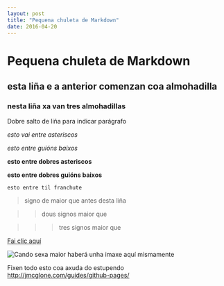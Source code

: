 ```yaml
---
layout: post
title: "Pequena chuleta de Markdown"
date: 2016-04-20
---
```


# Pequena chuleta de Markdown 

## esta liña e a anterior comenzan coa almohadilla

### nesta liña xa van tres almohadillas

Dobre salto de liña para indicar parágrafo

*esto vai entre asteriscos*

_esto entre guións baixos_

**esto entre dobres asteriscos**

__esto entre dobres guións baixos__

`esto entre til franchute`

> signo de maior que antes desta liña

>> dous signos maior que

>>> tres signos maior que

[Fai clic aquí](https://irocho.github.io/2016/04/21/primer.html)

![Cando sexa maior haberá unha imaxe aquí mismamente](/path/to/img.jpg)

Fixen todo esto coa axuda do estupendo
http://jmcglone.com/guides/github-pages/
